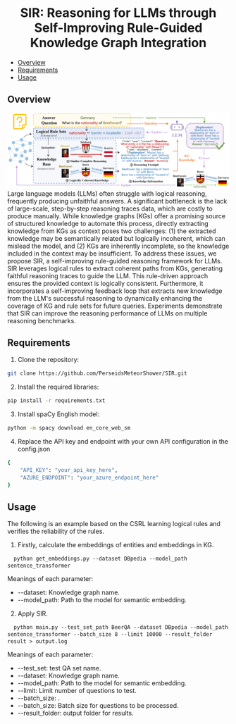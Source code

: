 <div align="center">    
 
# SIR: Reasoning for LLMs through Self-Improving Rule-Guided Knowledge Graph Integration

</div>

- [Overview](#overview)
- [Requirements](#requirements)
- [Usage](#usage)

 
## Overview  

<img src="images/structure.png" width = "900" />

<br/>
Large language models (LLMs) often struggle with logical reasoning, frequently producing unfaithful answers. A significant bottleneck is the lack of large-scale, step-by-step reasoning traces data, which are costly to produce manually. While knowledge graphs (KGs) offer a promising source of structured knowledge to automate this process, directly extracting knowledge from KGs as context poses two challenges: (1) the extracted knowledge may be semantically related but logically incoherent, which can mislead the model, and (2) KGs are inherently incomplete, so the knowledge included in the context may be insufficient. To address these issues, we propose SIR, a self-improving rule-guided reasoning framework for LLMs. SIR leverages logical rules to extract coherent paths from KGs, generating faithful reasoning traces to guide the LLM. This rule-driven approach ensures the provided context is logically consistent. Furthermore, it incorporates a self-improving feedback loop that extracts new knowledge from the LLM's successful reasoning to dynamically enhancing the coverage of KG and rule sets for future queries. Experiments demonstrate that SIR can improve the reasoning performance of LLMs on multiple reasoning benchmarks.

## Requirements

1. Clone the repository:
 ```bash
 git clone https://github.com/PerseidsMeteorShower/SIR.git
 ```

2. Install the required libraries:
```bash
pip install -r requirements.txt
```

3. Install spaCy English model:
```bash
python -m spacy download en_core_web_sm
```

4. Replace the API key and endpoint with your own API configuration in the config.json
```bash
{
    "API_KEY": "your_api_key_here",
    "AZURE_ENDPOINT": "your_azure_endpoint_here"
}
```

## Usage

The following is an example based on the CSRL learning logical rules and verifies the reliability of the rules.

1. Firstly, calculate the embeddings of entities and embeddings in KG.
```
  python get_embeddings.py --dataset DBpedia --model_path sentence_transformer
```
Meanings of each parameter:

* --dataset: Knowledge graph name.
* --model_path: Path to the model for semantic embedding.

2. Apply SIR.
```
  python main.py --test_set_path BeerQA --dataset DBpedia --model_path sentence_transformer --batch_size 8 --limit 10000 --result_folder result > output.log
```
Meanings of each parameter:

* --test_set: test QA set name.
* --dataset: Knowledge graph name.
* --model_path: Path to the model for semantic embedding.
* --limit: Limit number of questions to test.
* --batch_size: .
* --batch_size: Batch size for questions to be processed.
* --result_folder: output folder for results.

